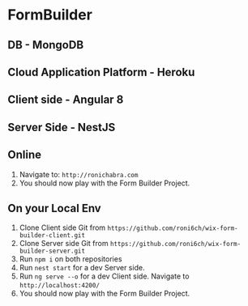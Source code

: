 # FormBuilder

## DB - MongoDB
## Cloud Application Platform - Heroku
## Client side - Angular 8
## Server Side - NestJS

## Online
1. Navigate to: `http://ronichabra.com` 
2. You should now play with the Form Builder Project.

## On your Local Env
1. Clone Client side Git from `https://github.com/roni6ch/wix-form-builder-client.git`
2. Clone Server side Git from `https://github.com/roni6ch/wix-form-builder-server.git`
3. Run `npm i` on both repositories
3. Run `nest start` for a dev Server side.
4. Run `ng serve --o` for a dev Client side. Navigate to `http://localhost:4200/`
5. You should now play with the Form Builder Project.

